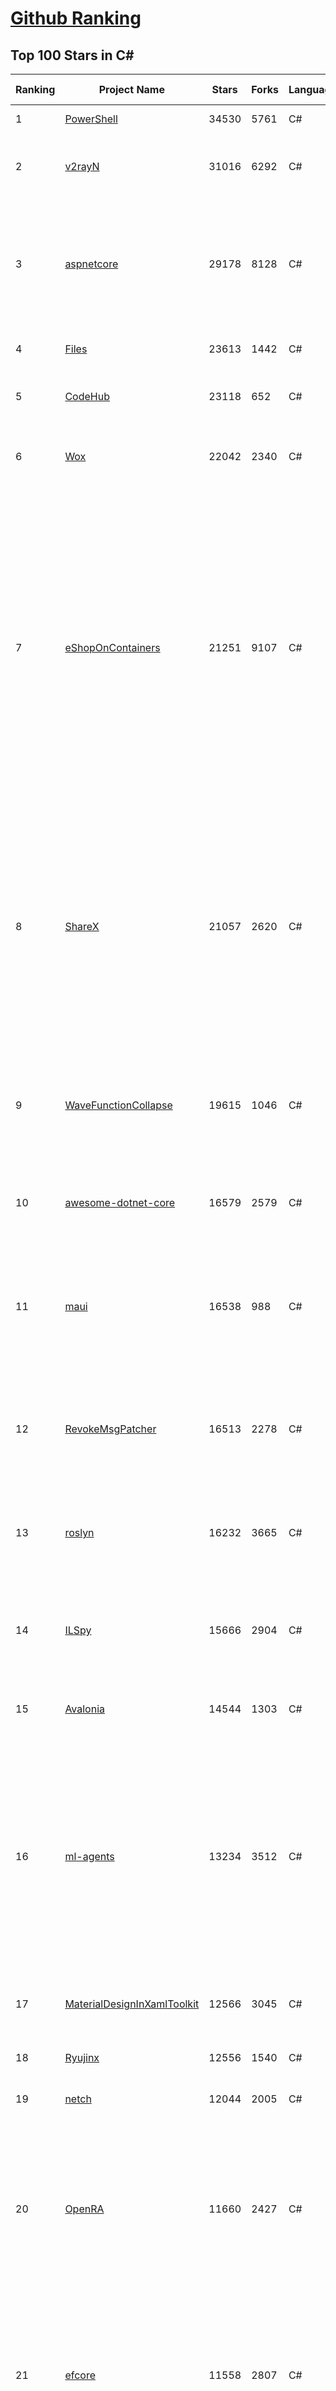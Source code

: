 [Github Ranking](../README.md)
==========

## Top 100 Stars in C\#

| Ranking | Project Name | Stars | Forks | Language | Open Issues | Description | Last Commit |
| ------- | ------------ | ----- | ----- | -------- | ----------- | ----------- | ----------- |
| 1 | [PowerShell](https://github.com/PowerShell/PowerShell) | 34530 | 5761 | C# | 3172 | PowerShell for every system! | 2022-08-11T00:15:41Z |
| 2 | [v2rayN](https://github.com/2dust/v2rayN) | 31016 | 6292 | C# | 20 | A V2Ray client for Windows, support Xray core and v2fly core | 2022-08-06T11:46:50Z |
| 3 | [aspnetcore](https://github.com/dotnet/aspnetcore) | 29178 | 8128 | C# | 2316 | ASP.NET Core is a cross-platform .NET framework for building modern cloud-based web applications on Windows, Mac, or Linux. | 2022-08-11T02:44:11Z |
| 4 | [Files](https://github.com/files-community/Files) | 23613 | 1442 | C# | 646 | A modern file manager for Windows | 2022-08-10T17:12:34Z |
| 5 | [CodeHub](https://github.com/CodeHubApp/CodeHub) | 23118 | 652 | C# | 234 | CodeHub is an iOS application written using Xamarin | 2022-06-22T16:14:05Z |
| 6 | [Wox](https://github.com/Wox-launcher/Wox) | 22042 | 2340 | C# | 891 | Launcher for Windows, an alternative to Alfred and Launchy. | 2022-07-28T04:50:49Z |
| 7 | [eShopOnContainers](https://github.com/dotnet-architecture/eShopOnContainers) | 21251 | 9107 | C# | 29 | Cross-platform .NET sample microservices and container based application that runs on Linux Windows and macOS. Powered by .NET 6, Docker Containers and Azure Kubernetes Services. Supports Visual Studio, VS for Mac and CLI based environments with Docker CLI, dotnet CLI, VS Code or any other code editor. | 2022-08-02T09:43:05Z |
| 8 | [ShareX](https://github.com/ShareX/ShareX) | 21057 | 2620 | C# | 364 | ShareX is a free and open source program that lets you capture or record any area of your screen and share it with a single press of a key. It also allows uploading images, text or other types of files to many supported destinations you can choose from. | 2022-08-10T05:53:51Z |
| 9 | [WaveFunctionCollapse](https://github.com/mxgmn/WaveFunctionCollapse) | 19615 | 1046 | C# | 0 | Bitmap & tilemap generation from a single example with the help of ideas from quantum mechanics | 2022-07-26T08:07:41Z |
| 10 | [awesome-dotnet-core](https://github.com/thangchung/awesome-dotnet-core) | 16579 | 2579 | C# | 20 | :honeybee: A collection of awesome .NET core libraries, tools, frameworks and software | 2022-07-04T04:32:37Z |
| 11 | [maui](https://github.com/dotnet/maui) | 16538 | 988 | C# | 1561 | .NET MAUI is the .NET Multi-platform App UI, a framework for building native device applications spanning mobile, tablet, and desktop. | 2022-08-10T22:48:46Z |
| 12 | [RevokeMsgPatcher](https://github.com/huiyadanli/RevokeMsgPatcher) | 16513 | 2278 | C# | 23 | :trollface: A hex editor for WeChat/QQ/TIM - PC版微信/QQ/TIM防撤回补丁（我已经看到了，撤回也没用了） | 2022-08-08T10:30:46Z |
| 13 | [roslyn](https://github.com/dotnet/roslyn) | 16232 | 3665 | C# | 8964 | The Roslyn .NET compiler provides C# and Visual Basic languages with rich code analysis APIs. | 2022-08-11T02:03:53Z |
| 14 | [ILSpy](https://github.com/icsharpcode/ILSpy) | 15666 | 2904 | C# | 170 | .NET Decompiler with support for PDB generation, ReadyToRun, Metadata (&more) - cross-platform! | 2022-08-08T23:58:04Z |
| 15 | [Avalonia](https://github.com/AvaloniaUI/Avalonia) | 14544 | 1303 | C# | 1159 | A cross-platform UI framework for .NET | 2022-08-11T00:53:17Z |
| 16 | [ml-agents](https://github.com/Unity-Technologies/ml-agents) | 13234 | 3512 | C# | 127 | The Unity Machine Learning Agents Toolkit (ML-Agents) is an open-source project that enables games and simulations to serve as environments for training intelligent agents using deep reinforcement learning and imitation learning. | 2022-08-05T03:50:54Z |
| 17 | [MaterialDesignInXamlToolkit](https://github.com/MaterialDesignInXAML/MaterialDesignInXamlToolkit) | 12566 | 3045 | C# | 180 | Google's Material Design in XAML & WPF, for C# & VB.Net.  | 2022-08-09T03:33:27Z |
| 18 | [Ryujinx](https://github.com/Ryujinx/Ryujinx) | 12556 | 1540 | C# | 370 | Experimental Nintendo Switch Emulator written in C# | 2022-08-10T14:31:22Z |
| 19 | [netch](https://github.com/netchx/netch) | 12044 | 2005 | C# | 36 | A simple proxy client | 2022-08-10T16:50:39Z |
| 20 | [OpenRA](https://github.com/OpenRA/OpenRA) | 11660 | 2427 | C# | 1449 | Open Source real-time strategy game engine for early Westwood games such as Command & Conquer: Red Alert written in C# using SDL and OpenGL. Runs on Windows, Linux, *BSD and Mac OS X. | 2022-08-10T20:44:41Z |
| 21 | [efcore](https://github.com/dotnet/efcore) | 11558 | 2807 | C# | 1645 | EF Core is a modern object-database mapper for .NET. It supports LINQ queries, change tracking, updates, and schema migrations. | 2022-08-11T01:54:55Z |
| 22 | [DevToys](https://github.com/veler/DevToys) | 10906 | 575 | C# | 169 | A Swiss Army knife for developers. | 2022-08-10T16:18:07Z |
| 23 | [Polly](https://github.com/App-vNext/Polly) | 10849 | 997 | C# | 78 | Polly is a .NET resilience and transient-fault-handling library that allows developers to express policies such as Retry, Circuit Breaker, Timeout, Bulkhead Isolation, and Fallback in a fluent and thread-safe manner. From version 6.0.1, Polly targets .NET Standard 1.1 and 2.0+. | 2022-07-16T05:17:27Z |
| 24 | [aspnetboilerplate](https://github.com/aspnetboilerplate/aspnetboilerplate) | 10542 | 3614 | C# | 189 | ASP.NET Boilerplate - Web Application Framework | 2022-08-09T07:46:37Z |
| 25 | [osu](https://github.com/ppy/osu) | 10433 | 1684 | C# | 832 | rhythm is just a *click* away! | 2022-08-11T00:55:44Z |
| 26 | [server](https://github.com/bitwarden/server) | 10221 | 878 | C# | 23 | The core infrastructure backend (API, database, Docker, etc). | 2022-08-11T00:23:27Z |
| 27 | [mono](https://github.com/mono/mono) | 9994 | 3704 | C# | 2078 | Mono open source ECMA CLI, C# and .NET implementation. | 2022-08-08T09:15:06Z |
| 28 | [runtime](https://github.com/dotnet/runtime) | 9742 | 3329 | C# | 7528 | .NET is a cross-platform runtime for cloud, mobile, desktop, and IoT apps. | 2022-08-11T02:51:20Z |
| 29 | [Newtonsoft.Json](https://github.com/JamesNK/Newtonsoft.Json) | 9494 | 3067 | C# | 579 | Json.NET is a popular high-performance JSON framework for .NET | 2022-08-04T07:02:55Z |
| 30 | [UnityCsReference](https://github.com/Unity-Technologies/UnityCsReference) | 9408 | 2093 | C# | 0 | Unity C# reference source code. | 2022-08-09T03:07:14Z |
| 31 | [SteamTools](https://github.com/BeyondDimension/SteamTools) | 9378 | 599 | C# | 299 | 🛠「Watt Toolkit」是一个开源跨平台的多功能 Steam 工具箱。 | 2022-08-10T23:29:54Z |
| 32 | [CleanArchitecture](https://github.com/jasontaylordev/CleanArchitecture) | 9286 | 2120 | C# | 8 | Clean Architecture Solution Template for .NET 6 | 2022-08-11T00:13:51Z |
| 33 | [N_m3u8DL-CLI](https://github.com/nilaoda/N_m3u8DL-CLI) | 9199 | 1666 | C# | 200 | [.NET] m3u8 downloader 开源的命令行m3u8/HLS/dash下载器，支持普通AES-128-CBC解密，多线程，自定义请求头等. 支持简体中文,繁体中文和英文. English Supported. | 2022-07-20T13:44:39Z |
| 34 | [csharplang](https://github.com/dotnet/csharplang) | 9035 | 931 | C# | 427 | The official repo for the design of the C# programming language | 2022-08-10T16:52:02Z |
| 35 | [AssetStudio](https://github.com/Perfare/AssetStudio) | 8916 | 1686 | C# | 116 | AssetStudio is a tool for exploring, extracting and exporting assets and assetbundles. | 2022-08-10T08:30:00Z |
| 36 | [AutoMapper](https://github.com/AutoMapper/AutoMapper) | 8883 | 1681 | C# | 0 | A convention-based object-object mapper in .NET.  | 2022-08-10T05:18:11Z |
| 37 | [CefSharp](https://github.com/cefsharp/CefSharp) | 8857 | 2805 | C# | 43 | .NET (WPF and Windows Forms) bindings for the Chromium Embedded Framework | 2022-08-09T01:57:08Z |
| 38 | [IdentityServer4](https://github.com/IdentityServer/IdentityServer4) | 8781 | 3601 | C# | 33 | OpenID Connect and OAuth 2.0 Framework for ASP.NET Core | 2022-06-14T01:29:41Z |
| 39 | [SignalR](https://github.com/SignalR/SignalR) | 8695 | 2282 | C# | 35 | Incredibly simple real-time web for .NET | 2022-06-13T16:41:32Z |
| 40 | [orleans](https://github.com/dotnet/orleans) | 8690 | 1896 | C# | 332 | Cloud Native application framework for .NET | 2022-08-10T19:50:38Z |
| 41 | [MonoGame](https://github.com/MonoGame/MonoGame) | 8682 | 2620 | C# | 676 | One framework for creating powerful cross-platform games. | 2022-08-10T23:02:48Z |
| 42 | [RestSharp](https://github.com/restsharp/RestSharp) | 8546 | 2244 | C# | 45 | Simple REST and HTTP API Client for .NET | 2022-08-10T22:32:36Z |
| 43 | [abp](https://github.com/abpframework/abp) | 8440 | 2646 | C# | 633 | Open Source Web Application Framework for ASP.NET Core | 2022-08-11T02:02:28Z |
| 44 | [choco](https://github.com/chocolatey/choco) | 8431 | 838 | C# | 752 | Chocolatey - the package manager for Windows | 2022-08-09T10:23:10Z |
| 45 | [ArchiSteamFarm](https://github.com/JustArchiNET/ArchiSteamFarm) | 8402 | 934 | C# | 1 | C# application with primary purpose of farming Steam cards from multiple accounts simultaneously. | 2022-08-10T23:37:56Z |
| 46 | [FluentTerminal](https://github.com/felixse/FluentTerminal) | 8376 | 418 | C# | 236 | A Terminal Emulator based on UWP and web technologies. | 2022-07-22T20:06:09Z |
| 47 | [MediatR](https://github.com/jbogard/MediatR) | 8310 | 981 | C# | 77 | Simple, unambitious mediator implementation in .NET | 2022-08-07T13:32:25Z |
| 48 | [lively](https://github.com/rocksdanister/lively) | 8155 | 683 | C# | 181 | Free and open-source software that allows users to set animated desktop wallpapers and screensavers. | 2022-08-08T23:03:02Z |
| 49 | [CMWTAT_Digital_Edition](https://github.com/TGSAN/CMWTAT_Digital_Edition) | 8155 | 1317 | C# | 8 | CloudMoe Windows 10 Activation Toolkit get digital license, the best open source Win 10 activator in GitHub. GitHub 上最棒的开源 Win10 数字权利（数字许可证）激活工具！ | 2022-07-26T08:39:41Z |
| 50 | [machinelearning](https://github.com/dotnet/machinelearning) | 8049 | 1764 | C# | 650 | ML.NET is an open source and cross-platform machine learning framework for .NET. | 2022-08-10T23:10:52Z |
| 51 | [BenchmarkDotNet](https://github.com/dotnet/BenchmarkDotNet) | 7936 | 787 | C# | 187 | Powerful .NET library for benchmarking | 2022-08-08T14:06:19Z |
| 52 | [eShopOnWeb](https://github.com/dotnet-architecture/eShopOnWeb) | 7832 | 3894 | C# | 3 | Sample ASP.NET Core 6.0 reference application, powered by Microsoft, demonstrating a layered application architecture with monolithic deployment model. Download the eBook PDF from docs folder. | 2022-08-09T14:30:42Z |
| 53 | [Jackett](https://github.com/Jackett/Jackett) | 7770 | 961 | C# | 233 | API Support for your favorite torrent trackers | 2022-08-10T23:21:52Z |
| 54 | [Locale-Emulator](https://github.com/xupefei/Locale-Emulator) | 7758 | 680 | C# | 0 | Yet Another System Region and Language Simulator | 2022-04-15T09:55:46Z |
| 55 | [duplicati](https://github.com/duplicati/duplicati) | 7713 | 760 | C# | 849 | Store securely encrypted backups in the cloud! | 2022-08-07T21:27:53Z |
| 56 | [winsw](https://github.com/winsw/winsw) | 7636 | 1205 | C# | 136 | A wrapper executable that can run any executable as a Windows service, in a permissive license. | 2022-07-08T10:37:56Z |
| 57 | [Sonarr](https://github.com/Sonarr/Sonarr) | 7572 | 1053 | C# | 146 | Smart PVR for newsgroup and bittorrent users. | 2022-08-09T01:22:41Z |
| 58 | [FluentValidation](https://github.com/FluentValidation/FluentValidation) | 7499 | 1069 | C# | 6 | A popular .NET validation library for building strongly-typed validation rules. | 2022-08-10T12:57:10Z |
| 59 | [WeiXinMPSDK](https://github.com/JeffreySu/WeiXinMPSDK) | 7437 | 4218 | C# | 171 | 微信全平台 SDK Senparc.Weixin for C#，支持 .NET Framework 及 .NET Core、.NET 6.0。已支持微信公众号、小程序、小游戏、企业号、企业微信、开放平台、微信支付、JSSDK、微信周边等全平台。 WeChat SDK for C#. | 2022-08-09T03:33:18Z |
| 60 | [Captura](https://github.com/MathewSachin/Captura) | 7429 | 1468 | C# | 109 | Capture Screen, Audio, Cursor, Mouse Clicks and Keystrokes | 2020-08-16T15:25:25Z |


